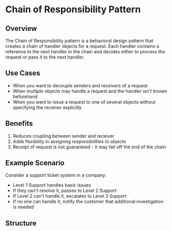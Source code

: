 # Chain of Responsibility Pattern

## Overview
The Chain of Responsibility pattern is a behavioral design pattern that creates a chain of handler objects for a request. Each handler contains a reference to the next handler in the chain and decides either to process the request or pass it to the next handler.

## Use Cases
- When you want to decouple senders and receivers of a request
- When multiple objects may handle a request and the handler isn't known beforehand
- When you want to issue a request to one of several objects without specifying the receiver explicitly

## Benefits
1. Reduces coupling between sender and receiver
2. Adds flexibility in assigning responsibilities to objects
3. Receipt of request is not guaranteed - it may fall off the end of the chain

## Example Scenario
Consider a support ticket system in a company:
- Level 1 Support handles basic issues
- If they can't resolve it, passes to Level 2 Support
- If Level 2 can't handle it, escalates to Level 3 Support
- If no one can handle it, notify the customer that additional investigation is needed

## Structure
